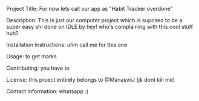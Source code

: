 Project Title: For now lets call our app as "Habit Tracker overdone"

Description: This is just our computer project which is suposed to be a super easy shi done on IDLE by hey! who's complaining with this cool stuff huh?

Installation Instructions: uhm call me for this one

Usage: to get marks

Contributing: you have to

License: this proect entirely belongs to @ManasviiJ (jk dont kill me)

Contact Information: whatsapp :)
